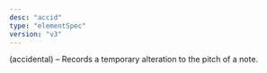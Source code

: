 ```yaml
---
desc: "accid"
type: "elementSpec"
version: "v3"
---
```


(accidental) – Records a temporary alteration to the pitch of a note.